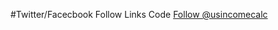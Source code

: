 #Twitter/Facecbook Follow Links Code
        <a href="https://twitter.com/usincomecalc" class="twitter-follow-button" data-show-count="false" data-lang="en">Follow @usincomecalc</a>
        <div class="fb-like" data-href="http://us-wealth-calculator.herokuapp.com" data-layout="standard" data-action="like" data-show-faces="true" data-share="false"></div>